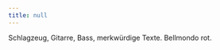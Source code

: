 ```yaml
---
title: null
---
```


<article class="post h-entry" itemscope itemtype="http://schema.org/BlogPosting" id="main" role="article" aria-label="Content">
  <div class="post-content e-content" itemprop="articleBody">
  <p>Schlagzeug, Gitarre, Bass, merkwürdige Texte. Bellmondo rot.</p>
    </div>
</article>
